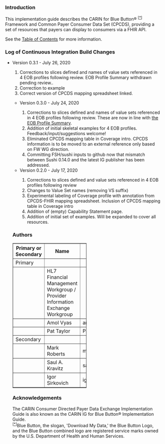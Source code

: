 

<h3>Introduction</h3>

This implementation guide describes the CARIN for Blue Button&reg; <sup>[<a name="id1" href="#ftn.id1">*</a>]</sup> Framework and Common Payer Consumer Data Set (CPCDS), providing a set of resources that payers can display to consumers via a FHIR API.

See the [Table of Contents](toc.html) for more information.

<h3>Log of Continuous Integration Build Changes</h3>
<ul>
<li>Version 0.3.1 - July 26, 2020</li>
<ol>
<li>Corrections to slices defined and names of value sets referenced in 4 EOB profiles following review.  EOB Profile Summary withdrawn pending review.</a>.</li>
<li>Correction to example</li>
<li>Correct version of CPCDS mapping spreadsheet linked. </li>
</ol>
<ul>
<li>Version 0.3.0 - July 24, 2020</li>
<ol>
<li>Corrections to slices defined and names of value sets referenced in 4 EOB profiles following review.  These are now in line with <a href="EOBtypes.png">the EOB Profile Summary</a>.</li>
<li>Addition of initial skeletal examples for 4 EOB profiles. Feedback/input/suggestions welcome! </li>
<li>Eliminated  CPCDS mapping table in Coverage intro.  CPCDS  information is to be moved to an external reference only based on FW WG direction.</li>
<li>Committing FSH/sushi inputs to github now that mismatch between Sushi 0.14.0 and the latest IG publisher has been addressed. </li>
</ol>
<li>Version 0.2.0 - July 17, 2020</li>
<ol>
<li>Corrections to slices defined and value sets referenced in 4 EOB profiles following review</li>
<li>Changes to Value Set names (removing VS suffix)</li>
<li>Experimental labeling of Coverage profile with annotation from CPCDS-FHIR mapping spreadsheet.  Inclusion of CPCDS mapping table in Coverage intro</li>
<li>Addition of (empty) Capability Statement page.</li>
<li>Addition of initial set of examples.   Will be expanded to cover all resources.</li>
</ol>
</ul>


<h3>Authors</h3>

<table border="1" style="width:50%">
  <tr>
    <th>Primary or Secondary</th>
    <th>Name</th>
    <th>Email</th>
  </tr>
 <tr>
 <td>Primary</td>
 <td></td>
  <td></td>
  </tr>
 <tr>
   <td></td>
  <td>HL7 Financial Management Workgroup / Provider Information Exchange Workgroup</td>
  <td></td>
  </tr>
  <tr>
   <td></td>
    <td>Amol Vyas</td>
  <td>amol.vyas@cambiahealth.com</td>
  </tr>
   <tr>
    <td></td>
     <td>Pat Taylor</td>
  <td>Pat.Taylor@bcbsa.com</td>
  </tr>    
   <tr>
   <td>Secondary</td>
     <td></td>
  <td></td>
   </tr>
     <tr>
      <td></td>
      <td>Mark Roberts</td>
      <td>mark.roberts@leavittpartners.com</td>
    </tr>
   <tr>
    <td></td>
    <td>Saul A. Kravitz</td>
    <td>saul@mitre.org</td>
    </tr>
   <tr>
   <td></td>
  <td>Igor Sirkovich </td>
  <td>igor@smilecdr.com</td>
  </tr>
  </table>
<h3>Acknowledgements</h3>
The CARIN Consumer Directed Payer Data Exchange Implementation Guide is also known as the CARIN IG for Blue Button&reg; Implementation Guide.

<div class="footnote">
<sup>[<a name="ftn.id1" href="#id1">*</a>]</sup>Blue Button, the slogan, 'Download My Data,' the Blue Button Logo, and the Blue Button combined logo are registered service marks owned by the U.S. Department of Health and Human Services.
</div>

